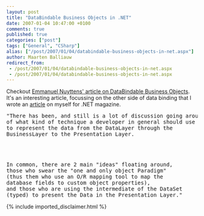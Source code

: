 ```yaml
---
layout: post
title: "DataBindable Business Objects in .NET"
date: 2007-01-04 10:47:00 +0100
comments: true
published: true
categories: ["post"]
tags: ["General", "CSharp"]
alias: ["/post/2007/01/04/databindable-business-objects-in-net.aspx"]
author: Maarten Balliauw
redirect_from:
 - /post/2007/01/04/databindable-business-objects-in-net.aspx
 - /post/2007/01/04/databindable-business-objects-in-net.aspx
---
```

<p>Checkout <a href="http://www.codeproject.com/cs/database/CustomBindableObject.asp" mce_href="http://www.codeproject.com/cs/database/CustomBindableObject.asp">Emmanuel Nuyttens' article on DataBindable Business Objects</a>. It's an interesting article, focussing on the other side of data binding that I wrote an <a href="http://www.balliauw.be/maarten/blog/26,article-in-net-magazine.htm" mce_href="http://www.balliauw.be/maarten/blog/26,article-in-net-magazine.htm">article</a> on myself for .NET magazine.</p><pre>"There has been, and still is a lot of discussion going around<br>of what kind of technique a developer in general should use<br>to represent the data from the DataLayer through the<br>BusinessLayer to the Presentation Layer.<br><br><br><br><br>In common, there are 2 main "ideas" floating around,<br>those who swear the "one and only object Paradigm"<br>(thus them who use an O/R mapping tool to map the<br>database fields to custom object properties),<br>and those who are using the intermediate of the DataSet<br>(typed) to present the Data in the Presentation Layer."</pre>
{% include imported_disclaimer.html %}
